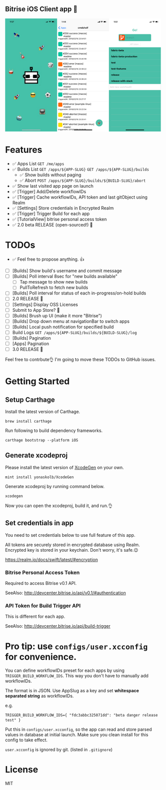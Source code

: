 Bitrise iOS Client app 🚀
---
![screen-shots.png](https://github.com/toshi0383/assets/raw/master/Bitrise-iOS/screen-shots.png)

# Features
- ✅ Apps List `GET /me/apps`
- ✅ Builds List `GET /apps/${APP-SLUG}` `GET /apps/${APP-SLUG}/builds`
  + ✅ Show builds without paging
  + ✅ Abort `POST /apps/${APP-SLUG}/builds/${BUILD-SLUG}/abort`
- ✅ Show last visited app page on launch
- ✅ [Trigger] Add/Delete workflowIDs
- ✅ [Trigger] Cache workflowIDs, API token and last gitObject using Realm
- ✅ [Settings] Store credentials in Encrypted Realm
- ✅ [Trigger] Trigger Build for each app
- ✅ [TutorialView] bitrise personal access token
- ✅ 2.0 beta RELEASE (open-sourced!) 🚀

# TODOs
- ✅ Feel free to propose anything. 👍
- [ ] [Builds] Show build's username and commit message
- [ ] [Builds] Poll interval 8sec for "new builds available"
  + [ ] Tap message to show new builds
  + [ ] PullToRefresh to fetch new builds
- [ ] [Builds] Poll interval for status of each in-progress/on-hold builds
- [ ] 2.0 RELEASE 🚀
- [ ] [Settings] Display OSS Licenses
- [ ] Submit to App Store? 🍎
- [ ] [Builds] Brush up UI (make it more "Bitrise")
- [ ] [Builds] Drop down menu at navigationBar to switch apps
- [ ] [Builds] Local push notification for specified build
- [ ] Build Logs `GET /apps/${APP-SLUG}/builds/${BUILD-SLUG}/log`
- [ ] [Builds] Pagination
- [ ] [Apps] Pagination
- [ ] 3.0 RELEASE 🚀

Feel free to contrbute👌 I'm going to move these TODOs to GitHub issues.

# Getting Started

## Setup Carthage
Install the latest version of Carthage.
```
brew install carthage
```

Run following to build dependency frameworks.
```
carthage bootstrap --platform iOS
```

## Generate xcodeproj

Please install the latest version of [XcodeGen](https://github.com/yonaskolb/XcodeGen) on your own.
```
mint install yonaskolb/XcodeGen
```

Generate xcodeproj by running command below.
```
xcodegen
```

Now you can open the xcodeproj, build it, and run.👌

## Set credentials in app
You need to set credentials below to use full feature of this app.

All tokens are securely stored in encrypted database using Realm. Encrypted key is stored in your keychain. Don't worry, it's safe.😉

https://realm.io/docs/swift/latest/#encryption

### Bitrise Personal Access Token
Required to access Bitrise v0.1 API.

SeeAlso: http://devcenter.bitrise.io/api/v0.1/#authentication

### API Token for Build Trigger API
This is different for each app.

SeeAlso: http://devcenter.bitrise.io/api/build-trigger

# Pro tip: use `configs/user.xcconfig` for convenience.

You can define workflowIDs preset for each apps by using `TRIGGER_BUILD_WORKFLOW_IDS`. This way you don't have to manually add workflowIDs.

The format is in JSON. Use AppSlug as a key and set **whitespace separated string** as workflowIDs.

e.g.
```
TRIGGER_BUILD_WORKFLOW_IDS={ "fdc3abbc325071dd": "beta danger release test" }
```

Put this in `configs/user.xcconfig`, so the app can read and store parsed values in database at initial launch. Make sure you clean install for this config to take effect.

`user.xcconfig` is ignored by git. (listed in `.gitignore`)

# License
MIT

